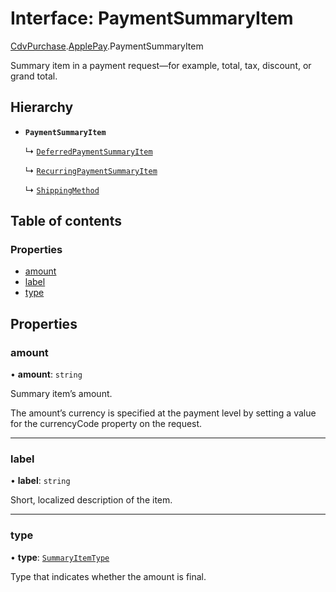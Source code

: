 # Interface: PaymentSummaryItem

[CdvPurchase](../modules/CdvPurchase.md).[ApplePay](../modules/CdvPurchase.ApplePay.md).PaymentSummaryItem

Summary item in a payment request—for example, total, tax, discount, or grand total.

## Hierarchy

- **`PaymentSummaryItem`**

  ↳ [`DeferredPaymentSummaryItem`](CdvPurchase.ApplePay.DeferredPaymentSummaryItem.md)

  ↳ [`RecurringPaymentSummaryItem`](CdvPurchase.ApplePay.RecurringPaymentSummaryItem.md)

  ↳ [`ShippingMethod`](CdvPurchase.ApplePay.ShippingMethod.md)

## Table of contents

### Properties

- [amount](CdvPurchase.ApplePay.PaymentSummaryItem.md#amount)
- [label](CdvPurchase.ApplePay.PaymentSummaryItem.md#label)
- [type](CdvPurchase.ApplePay.PaymentSummaryItem.md#type)

## Properties

### amount

• **amount**: `string`

Summary item’s amount.

The amount’s currency is specified at the payment level by setting a
value for the currencyCode property on the request.

___

### label

• **label**: `string`

Short, localized description of the item.

___

### type

• **type**: [`SummaryItemType`](../modules/CdvPurchase.ApplePay.md#summaryitemtype)

Type that indicates whether the amount is final.
